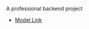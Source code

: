 A professional backend project

- [Model Link](https://us06web.zoom.us/w/88481346521?tk=Divw-kKBnYqUIvFuKtRUsvmGBP-F-2rjwOj6V-J8t1c.DQcAAAAUmeYz2RZsQ0dCeHVtSFRwNmZNeGtoVGJ4VlNnAAAAAAAAAAAAAAAAAAAAAAAAAAAAAAAAAAAAAAA&uuid=WN_dimLpCC3SKqmYbrysrJikg)
